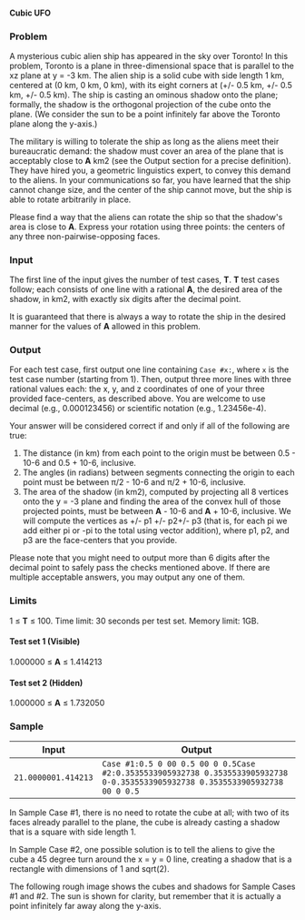 #### Cubic UFO

### Problem

A mysterious cubic alien ship has appeared in the sky over Toronto! In this problem, Toronto is a plane in three-dimensional space that is parallel to the xz plane at y = -3 km. The alien ship is a solid cube with side length 1 km, centered at (0 km, 0 km, 0 km), with its eight corners at (+/- 0.5 km, +/- 0.5 km, +/- 0.5 km). The ship is casting an ominous shadow onto the plane; formally, the shadow is the orthogonal projection of the cube onto the plane. (We consider the sun to be a point infinitely far above the Toronto plane along the y-axis.)

The military is willing to tolerate the ship as long as the aliens meet their bureaucratic demand: the shadow must cover an area of the plane that is acceptably close to **A** km2 (see the Output section for a precise definition). They have hired you, a geometric linguistics expert, to convey this demand to the aliens. In your communications so far, you have learned that the ship cannot change size, and the center of the ship cannot move, but the ship is able to rotate arbitrarily in place.

Please find a way that the aliens can rotate the ship so that the shadow's area is close to **A**. Express your rotation using three points: the centers of any three non-pairwise-opposing faces.

### Input

The first line of the input gives the number of test cases, **T**. **T** test cases follow; each consists of one line with a rational **A**, the desired area of the shadow, in km2, with exactly six digits after the decimal point.

It is guaranteed that there is always a way to rotate the ship in the desired manner for the values of **A** allowed in this problem.

### Output

For each test case, first output one line containing `Case #x:`, where `x` is the test case number (starting from 1). Then, output three more lines with three rational values each: the x, y, and z coordinates of one of your three provided face-centers, as described above. You are welcome to use decimal (e.g., 0.000123456) or scientific notation (e.g., 1.23456e-4).

Your answer will be considered correct if and only if all of the following are true:

1. The distance (in km) from each point to the origin must be between 0.5 - 10-6 and 0.5 + 10-6, inclusive.
2. The angles (in radians) between segments connecting the origin to each point must be between π/2 - 10-6 and π/2 + 10-6, inclusive.
3. The area of the shadow (in km2), computed by projecting all 8 vertices onto the y = -3 plane and finding the area of the convex hull of those projected points, must be between **A** - 10-6 and **A** + 10-6, inclusive. We will compute the vertices as +/- p1 +/- p2+/- p3 (that is, for each pi we add either pi or -pi to the total using vector addition), where p1, p2, and p3 are the face-centers that you provide.

Please note that you might need to output more than 6 digits after the decimal point to safely pass the checks mentioned above. If there are multiple acceptable answers, you may output any one of them.

### Limits

1 ≤ **T** ≤ 100.
Time limit: 30 seconds per test set.
Memory limit: 1GB.

#### Test set 1 (Visible)

1.000000 ≤ **A** ≤ 1.414213

#### Test set 2 (Hidden)

1.000000 ≤ **A** ≤ 1.732050

### Sample

| Input               | Output                                                       |
| ------------------- | ------------------------------------------------------------ |
| `21.0000001.414213` | `Case #1:0.5 0 00 0.5 00 0 0.5Case #2:0.3535533905932738 0.3535533905932738 0-0.3535533905932738 0.3535533905932738 00 0 0.5` |

In Sample Case #1, there is no need to rotate the cube at all; with two of its faces already parallel to the plane, the cube is already casting a shadow that is a square with side length 1.

In Sample Case #2, one possible solution is to tell the aliens to give the cube a 45 degree turn around the x = y = 0 line, creating a shadow that is a rectangle with dimensions of 1 and sqrt(2).

The following rough image shows the cubes and shadows for Sample Cases #1 and #2. The sun is shown for clarity, but remember that it is actually a point infinitely far away along the y-axis.